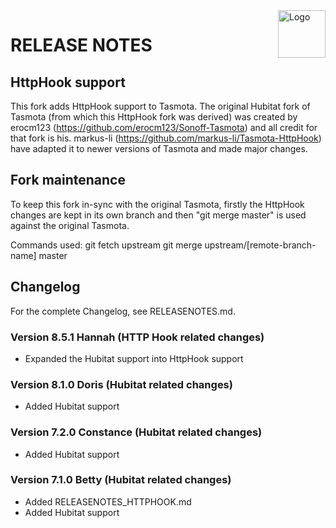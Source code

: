 <img src="https://github.com/arendst/Tasmota/blob/master/tools/logo/TASMOTA_FullLogo_Vector.svg" alt="Logo" align="right" height="76"/>

# RELEASE NOTES

## HttpHook support

This fork adds HttpHook support to Tasmota. The original Hubitat fork of Tasmota (from which this HttpHook fork was derived) was created by erocm123 (https://github.com/erocm123/Sonoff-Tasmota) and all credit for that fork is his. markus-li (https://github.com/markus-li/Tasmota-HttpHook) have adapted it to newer versions of Tasmota and made major changes.

## Fork maintenance

To keep this fork in-sync with the original Tasmota, firstly the HttpHook changes are kept in its own branch and then "git merge master" is used against the original Tasmota.

Commands used:
git fetch upstream
git merge upstream/[remote-branch-name] master

## Changelog

For the complete Changelog, see RELEASENOTES.md.

### Version 8.5.1 Hannah (HTTP Hook related changes)

- Expanded the Hubitat support into HttpHook support

### Version 8.1.0 Doris (Hubitat related changes)

- Added Hubitat support

### Version 7.2.0 Constance (Hubitat related changes)

- Added Hubitat support

### Version 7.1.0 Betty (Hubitat related changes)

- Added RELEASENOTES_HTTPHOOK.md
- Added Hubitat support
